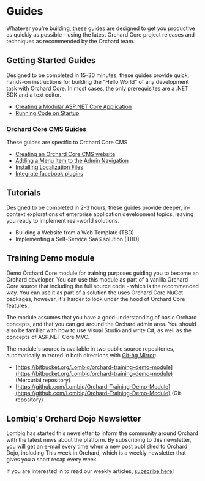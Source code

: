 # Guides

Whatever you're building, these guides are designed to get you productive as quickly as possible – using the latest Orchard Core project releases and techniques as recommended by the Orchard team.

## Getting Started Guides

Designed to be completed in 15-30 minutes, these guides provide quick, hands-on instructions for building the "Hello World" of any development task with Orchard Core. In most cases, the only prerequisites are a .NET SDK and a text editor.

- [Creating a Modular ASP.NET Core Application](create-modular-application-mvc/index.md)
- [Running Code on Startup](run-code-on-startup/index.md)

### Orchard Core CMS Guides

These guides are specific to Orchard Core CMS

- [Creating an Orchard Core CMS website](create-cms-application/index.md)
- [Adding a Menu Item to the Admin Navigation](add-admin-menu/index.md)
- [Installing Localization Files](install-localization-files/index.md)
- [Integrate facebook plugins](integrate-facebook-plugins/index.md)

## Tutorials

Designed to be completed in 2-3 hours, these guides provide deeper, in-context explorations of enterprise application development topics, leaving you ready to implement real-world solutions.

- Building a Website from a Web Template (TBD)
- Implementing a Self-Service SaaS solution (TBD)

## Training Demo module

Demo Orchard Core module for training purposes guiding you to become an Orchard developer. You can use this module as part of a vanilla Orchard Core source that including the full source code - which is the recommended way. You can use it as part of a solution the uses Orchard Core NuGet packages, however, it's harder to look under the hood of Orchard Core features.

The module assumes that you have a good understanding of basic Orchard concepts, and that you can get around the Orchard admin area. You should also be familiar with how to use Visual Studio and write C#, as well as the concepts of ASP.NET Core MVC. 

The module's source is available in two public source repositories, automatically mirrored in both directions with [Git-hg Mirror](https://githgmirror.com/):

- [https://bitbucket.org/Lombiq/orchard-training-demo-module](https://bitbucket.org/Lombiq/orchard-training-demo-module) (Mercurial repository)
- [https://github.com/Lombiq/Orchard-Training-Demo-Module](https://github.com/Lombiq/Orchard-Training-Demo-Module) (Git repository)

## Lombiq's Orchard Dojo Newsletter

Lombiq has started this newsletter to inform the community around Orchard with the latest news about the platform. By subscribing to this newsletter, you will get an e-mail every time when a new post published to Orchard Dojo, including This week in Orchard, which is a weekly newsletter that gives you a short recap every week.

If you are interested in to read our weekly articles, [subscribe here](https://orcharddojo.net/newsletter)!